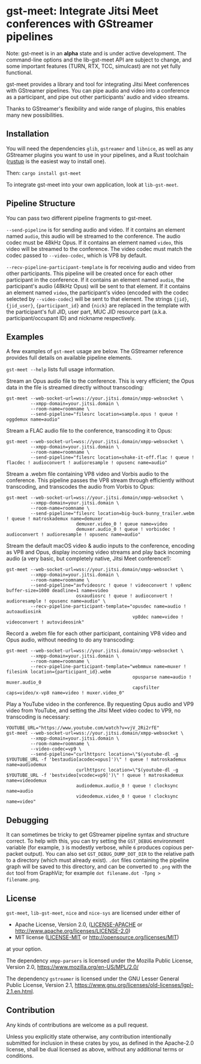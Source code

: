 # gst-meet: Integrate Jitsi Meet conferences with GStreamer pipelines

Note: gst-meet is in an **alpha** state and is under active development. The command-line options and the lib-gst-meet API are subject to change, and some important features (TURN, RTX, TCC, simulcast) are not yet fully functional.

gst-meet provides a library and tool for integrating Jitsi Meet conferences with GStreamer pipelines. You can pipe audio and video into a conference as a participant, and pipe out other participants' audio and video streams.

Thanks to GStreamer's flexibility and wide range of plugins, this enables many new possibilities.

## Installation

You will need the dependencies `glib`, `gstreamer` and `libnice`, as well as any GStreamer plugins you want to use in your pipelines, and a Rust toolchain ([rustup](https://rustup.rs/) is the easiest way to install one).

Then: `cargo install gst-meet`

To integrate gst-meet into your own application, look at `lib-gst-meet`.

## Pipeline Structure

You can pass two different pipeline fragments to gst-meet.

`--send-pipeline` is for sending audio and video. If it contains an element named `audio`, this audio will be streamed to the conference. The audio codec must be 48kHz Opus. If it contains an element named `video`, this video will be streamed to the conference. The video codec must match the codec passed to `--video-codec`, which is VP8 by default.

`--recv-pipeline-participant-template` is for receiving audio and video from other participants. This pipeline will be created once for each other participant in the conference. If it contains an element named `audio`, the participant's audio (48kHz Opus) will be sent to that element. If it contains an element named `video`, the participant's video (encoded with the codec selected by `--video-codec`) will be sent to that element. The strings `{jid}`, `{jid_user}`, `{participant_id}` and `{nick}` are replaced in the template with the participant's full JID, user part, MUC JID resource part (a.k.a. participant/occupant ID) and nickname respectively.

## Examples

A few examples of `gst-meet` usage are below. The GStreamer reference provides full details on available pipeline elements.

`gst-meet --help` lists full usage information.

Stream an Opus audio file to the conference. This is very efficient; the Opus data in the file is streamed directly without transcoding:

```
gst-meet --web-socket-url=wss://your.jitsi.domain/xmpp-websocket \
         --xmpp-domain=your.jitsi.domain \
         --room-name=roomname \
         --send-pipeline="filesrc location=sample.opus ! queue ! oggdemux name=audio"
```

Stream a FLAC audio file to the conference, transcoding it to Opus:

```
gst-meet --web-socket-url=wss://your.jitsi.domain/xmpp-websocket \
         --xmpp-domain=your.jitsi.domain \
         --room-name=roomname \
         --send-pipeline="filesrc location=shake-it-off.flac ! queue ! flacdec ! audioconvert ! audioresample ! opusenc name=audio"
```

Stream a .webm file containing VP8 video and Vorbis audio to the conference. This pipeline passes the VP8 stream through efficiently without transcoding, and transcodes the audio from Vorbis to Opus:

```
gst-meet --web-socket-url=wss://your.jitsi.domain/xmpp-websocket \
         --xmpp-domain=your.jitsi.domain \
         --room-name=roomname \
         --send-pipeline="filesrc location=big-buck-bunny_trailer.webm ! queue ! matroskademux name=demuxer
                          demuxer.video_0 ! queue name=video
                          demuxer.audio_0 ! queue ! vorbisdec ! audioconvert ! audioresample ! opusenc name=audio"
```

Stream the default macOS video & audio inputs to the conference, encoding as VP8 and Opus, display incoming video streams and play back incoming audio (a very basic, but completely native, Jitsi Meet conference!):

```
gst-meet --web-socket-url=wss://your.jitsi.domain/xmpp-websocket \
         --xmpp-domain=your.jitsi.domain \
         --room-name=roomname \
         --send-pipeline="avfvideosrc ! queue ! videoconvert ! vp8enc buffer-size=1000 deadline=1 name=video
                          osxaudiosrc ! queue ! audioconvert ! audioresample ! opusenc name=audio" \
         --recv-pipeline-participant-template="opusdec name=audio ! autoaudiosink
                                               vp8dec name=video ! videoconvert ! autovideosink"
```

Record a .webm file for each other participant, containing VP8 video and Opus audio, without needing to do any transcoding:

```
gst-meet --web-socket-url=wss://your.jitsi.domain/xmpp-websocket \
         --xmpp-domain=your.jitsi.domain \
         --room-name=roomname \
         --recv-pipeline-participant-template="webmmux name=muxer ! filesink location={participant_id}.webm
                                               opusparse name=audio ! muxer.audio_0
                                               capsfilter caps=video/x-vp8 name=video ! muxer.video_0"
```

Play a YouTube video in the conference. By requesting Opus audio and VP9 video from YouTube, and setting the Jitsi Meet video codec to VP9, no transcoding is necessary:

```
YOUTUBE_URL="https://www.youtube.com/watch?v=vjV_2Ri2rfE"
gst-meet --web-socket-url=wss://your.jitsi.domain/xmpp-websocket \
         --xmpp-domain=your.jitsi.domain \
         --room-name=roomname \
         --video-codec=vp9 \
         --send-pipeline="curlhttpsrc location=\"$(youtube-dl -g $YOUTUBE_URL -f 'bestaudio[acodec=opus]')\" ! queue ! matroskademux name=audiodemux
                          curlhttpsrc location=\"$(youtube-dl -g $YOUTUBE_URL -f 'bestvideo[vcodec=vp9]')\" ! queue ! matroskademux name=videodemux
                          audiodemux.audio_0 ! queue ! clocksync name=audio
                          videodemux.video_0 ! queue ! clocksync name=video"
```

## Debugging

It can sometimes be tricky to get GStreamer pipeline syntax and structure correct. To help with this, you can try setting the `GST_DEBUG` environment variable (for example, `3` is modestly verbose, while `6` produces copious per-packet output). You can also set `GST_DEBUG_DUMP_DOT_DIR` to the relative path to a directory (which must already exist). `.dot` files containing the pipeline graph will be saved to this directory, and can be converted to `.png` with the `dot` tool from GraphViz; for example `dot filename.dot -Tpng > filename.png`.

## License

`gst-meet`, `lib-gst-meet`, `nice` and `nice-sys` are licensed under either of

 * Apache License, Version 2.0, ([LICENSE-APACHE](LICENSE-APACHE) or http://www.apache.org/licenses/LICENSE-2.0)
 * MIT license ([LICENSE-MIT](LICENSE-MIT) or http://opensource.org/licenses/MIT)

at your option.

The dependency `xmpp-parsers` is licensed under the Mozilla Public License, Version 2.0, https://www.mozilla.org/en-US/MPL/2.0/

The dependency `gstreamer` is licensed under the GNU Lesser General Public License, Version 2.1, https://www.gnu.org/licenses/old-licenses/lgpl-2.1.en.html.

## Contribution

Any kinds of contributions are welcome as a pull request.

Unless you explicitly state otherwise, any contribution intentionally submitted for inclusion in these crates by you, as defined in the Apache-2.0 license, shall be dual licensed as above, without any additional terms or conditions.